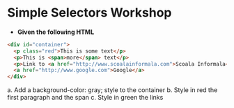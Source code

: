 # Simple Selectors Workshop

- **Given the following HTML**

```html
<div id="container">
  <p class="red">This is some text</p>
  <p>This is <span>more</span> text</p>
  <p>Link to <a href="http://www.scoalainformala.com">Scoala Informala</a></p>
  <a href="http://www.google.com">Google</a>
</div>
```

a. Add a background-color: gray; style to the container
b. Style in red the first paragraph and the span
c. Style in green the links
